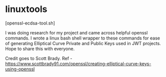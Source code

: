 # linuxtools

[openssl-ecdsa-tool.sh]

I was doing research for my project and came across helpful openssl commands. I wrote a linux bash shell wrapper to these commands for ease of generating Elliptical Curve Private and Public Keys used in JWT projects. Hope to share this with everyone.

Credit goes to Scott Brady.
Ref - https://www.scottbrady91.com/openssl/creating-elliptical-curve-keys-using-openssl
